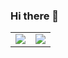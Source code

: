 ### Hi there 👋

<table>
<tr>
<td><img src="https://github-readme-stats.vercel.app/api?username=shaymanor&show_icons=true&count_private=true&theme=radical"></td>
<td><img src="https://github-readme-stats.vercel.app/api/top-langs/?username=shaymanor&hide=html,css"></td>
</tr>
</table>

<!--
**shaymanor/shaymanor** is a ✨ _special_ ✨ repository because its `README.md` (this file) appears on your GitHub profile.

Here are some ideas to get you started:

- 🔭 I’m currently working on ...
- 🌱 I’m currently learning ...
- 👯 I’m looking to collaborate on ...
- 🤔 I’m looking for help with ...
- 💬 Ask me about ...
- 📫 How to reach me: ...
- 😄 Pronouns: ...
- ⚡ Fun fact: ...
-->
